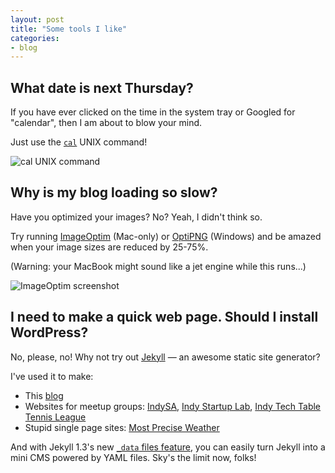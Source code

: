 ```yaml
---
layout: post
title: "Some tools I like"
categories:
- blog
---
```


## What date is next Thursday?

If you have ever clicked on the time in the system tray or Googled for "calendar", then I
am about to blow your mind.

Just use the [`cal`][cal] UNIX command!

![cal UNIX command]({{site.url}}/static/cal.png)

## Why is my blog loading so slow?

Have you optimized your images? No? Yeah, I didn't think so.

Try running [ImageOptim][io] (Mac-only) or [OptiPNG][op] (Windows) and be amazed when
your image sizes are reduced by 25-75%.

(Warning: your MacBook might sound like a jet engine while this runs...)

![ImageOptim screenshot]({{site.url}}/static/imageoptim.png)

## I need to make a quick web page. Should I install WordPress?

No, please, no! Why not try out [Jekyll](http://jekyllrb.com/) &mdash; an awesome static site generator?

I've used it to make:

* This [blog][blog]
* Websites for meetup groups: [IndySA][isa], [Indy Startup Lab][isl], [Indy Tech Table Tennis League][itttl]
* Stupid single page sites: [Most Precise Weather][mpw]

And with Jekyll 1.3's new [`_data` files feature][df], you can easily turn Jekyll into
a mini CMS powered by YAML files. Sky's the limit now, folks!

[cal]: http://en.wikipedia.org/wiki/Cal_(Unix)
[io]: http://imageoptim.com/
[op]: http://optipng.sourceforge.net/
[blog]: http://mdswanson.com
[isa]: http://indysa.org/
[isl]: http://indystartuplab.org/
[itttl]: http://itttl.org/
[mpw]: http://mostpreciseweather.com/
[df]: http://jekyllrb.com/docs/datafiles/

